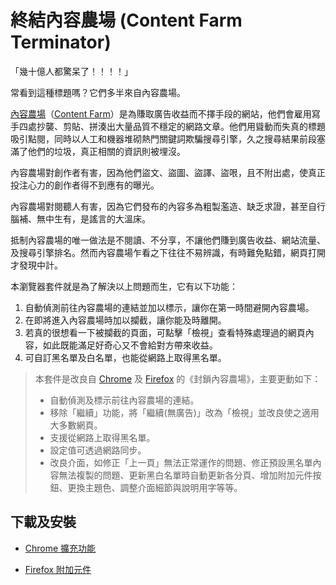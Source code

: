 終結內容農場 (Content Farm Terminator)
======================================

「幾十億人都驚呆了！！！！」

常看到這種標題嗎？它們多半來自內容農場。

[內容農場](https://zh.wikipedia.org/wiki/%E5%85%A7%E5%AE%B9%E8%BE%B2%E5%A0%B4)（[Content Farm](https://en.wikipedia.org/wiki/Content_farm)）是為賺取廣告收益而不擇手段的網站，他們會雇用寫手四處抄襲、剪貼、拼湊出大量品質不穩定的網路文章。他們用聳動而失真的標題吸引點閱，同時以人工和機器堆砌熱門關鍵詞欺騙搜尋引擎，久之搜尋結果前段塞滿了他們的垃圾，真正相關的資訊則被埋沒。

內容農場對創作者有害，因為他們盜文、盜圖、盜譯、盜哏，且不附出處，使真正投注心力的創作者得不到應有的曝光。

內容農場對閱聽人有害，因為它們發布的內容多為粗製濫造、缺乏求證，甚至自行腦補、無中生有，是謠言的大溫床。

抵制內容農場的唯一做法是不閱讀、不分享，不讓他們賺到廣告收益、網站流量、及搜尋引擎排名。然而內容農場乍看之下往往不易辨識，有時難免點錯，網頁打開才發現中計。

本瀏覽器套件就是為了解決以上問題而生，它有以下功能：
1. 自動偵測前往內容農場的連結並加以標示，讓你在第一時間避開內容農場。
2. 在即將進入內容農場時加以攔截，讓你能及時離開。
3. 若真的很想看一下被攔截的頁面，可點擊「檢視」查看特殊處理過的網頁內容，如此既能滿足好奇心又不會給對方帶來收益。
4. 可自訂黑名單及白名單，也能從網路上取得黑名單。

> 本套件是改良自 [Chrome](https://chrome.google.com/webstore/detail/content-farm-blocker/opjaibbmmpldcncnbbglondckfnokfpm) 及 [Firefox](https://addons.mozilla.org/firefox/addon/block-content-farm) 的《封鎖內容農場》，主要更動如下：
> * 自動偵測及標示前往內容農場的連結。
> * 移除「繼續」功能，將「繼續(無廣告)」改為「檢視」並改良使之適用大多數網頁。
> * 支援從網路上取得黑名單。
> * 設定值可透過網路同步。
> * 改良介面，如修正「上一頁」無法正常運作的問題、修正預設黑名單內容無法複製的問題、更新黑白名單時自動更新各分頁、增加附加元件按鈕、更換主題色、調整介面細節與說明用字等等。

## 下載及安裝

* [Chrome 擴充功能](https://chrome.google.com/webstore/detail/content-farm-terminator/lcghoajegeldpfkfaejegfobkapnemjl)

* [Firefox 附加元件](https://addons.mozilla.org/zh-tw/firefox/addon/content-farm-terminator/)
